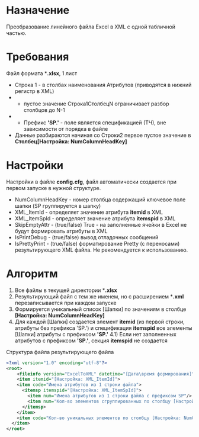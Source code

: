 # Назначение
Преобразование линейного файла Excel в XML с одной табличной частью.

# Требования
Файл формата ***.xlsx**, 1 лист

* Строка 1 - в столбах наименования Атрибутов (приводятся в нижний регистр в XML)
* * пустое значение Строка1СтолбецN ограничивает разбор столбцов до N-1
* * Префикс **'SP.'** - поле является спецификацией (ТЧ), вне зависимости от порядка в файле
* Данные разбираются начиная со Строки2 первое пустое значение в **Столбец[Настройка: NumColumnHeadKey]**

# Настройки
Настройки в файле **config.cfg**, файл автоматически создается при первом запуске в нужной структуре. 

* NumColumnHeadKey - номер столбца содержащий ключевое поле шапки (SP группируется в шапку)
* XML_ItemId - определяет значение атрибута **itemid** в XML
* XML_ItemSpId - определяет значение атрибута **itemspid** в XML
* SkipEmptyAttr - (true/false) True - на заполненные ячейки в Excel не будут формировать атрибуты в XML 
* IsPrintDebug - (true/false) вывод отладочных сообщений
* IsPrettyPrint - (true/false) форматирование Pretty (с переносами) результирующего XML файла. Не рекомендуется к использованию. 


# Алгоритм
1) Все файлы в текущей директории ***.xlsx**
2) Результирующий файл с тем же именем, но с расширением ***.xml** перезаписывается при каждом запуске
3) Формируется уникальный список [Шапки] по значениям в столбце **[Настройка: NumColumnHeadKey]**
4) Для каждой [Шапки] создается элемент **itemid** (из первой строки, атрибуты без префикса 'SP.') и спецификация **itemspid** все элементы [Шапки] атрибуты c префиксом **'SP.'**
4.1) Если нет заполненных атрибутов c префиксом **'SP.'**, секция **itemspid** не создается


Структура файла результирующего файла
```xml
<?xml version="1.0" encoding="utf-8"?>
<root>
    <fileinfo version="ExcelToXML" datetime="[Дата\время формирования]"/>
    <item itemid="[Настройка: XML_ItemId]">
    <item code="Имена атрибутов из 1 строки файла">
      <itemsp itemspid="[Настройка: XML_ItemSpId]">
        <item num="Имена атрибутов из 1 строки файла с префиксом SP"/>
        <item num="Кол-во элементов сгруппированных по столбцу [Настройка: NumColumnHeadKey]"/>
      </itemsp>
    </item>
    <item code="Кол-во уникальных элементов по столбцу [Настройка: NumColumnHeadKey]"/>
  </item>
</root>
```


